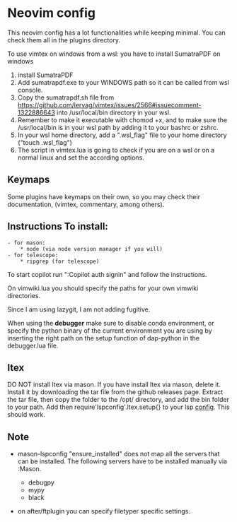 # Neovim config

This neovim config has a lot functionalities while keeping minimal. You can
check them all in the plugins directory.

To use vimtex on windows from a wsl: you have to install SumatraPDF on windows
1. install SumatraPDF
2. Add sumatrapdf.exe to your WINDOWS path so it can be called from wsl
   console.
3. Copy the sumatrapdf.sh file from
   https://github.com/lervag/vimtex/issues/2566#issuecomment-1322886643 into
   /usr/local/bin directory in your wsl.
4. Remember to make it executable with chomod +x, and to make sure the
   /usr/local/bin is in your wsl path by adding it to your bashrc or zshrc.
5. In your wsl home directory, add a ".wsl_flag" file to your home directory ("touch .wsl_flag")
6. The script in vimtex.lua is going to check if you are on a wsl or on a
   normal linux and set the according options.


## Keymaps 
Some plugins have keymaps on their own, so you may check their
documentation, (vimtex, commentary, among others).

## Instructions To install: 
    - for mason:
        * node (via node version manager if you will)
    - for telescope: 
        * ripgrep (for telescope)

To start copilot run ":Copilot auth signin" and follow the instructions.

On vimwiki.lua you should specify the paths for your own vimwiki directories.

Since I am using lazygit, I am not adding fugitive.

When using the **debugger** make sure to disable conda environment, or specify the
python binary of the current environment you are using by inserting the right
path on the setup function of dap-python in the debugger.lua file.

## ltex
DO NOT install ltex via mason. If you have install ltex via mason, delete it.
Install it by downloading the tar file from the github releases page. Extract
the tar file, then copy the folder to the /opt/ directory, and add the bin
folder to your path. Add then require'lspconfig'.ltex.setup{} to your lsp
[config](config). This should work.
   


## Note
* mason-lspconfig "ensure_installed" does not map all the servers that can be installed. The following servers have to be installed manually via :Mason.
    - debugpy
    - mypy
    - black

* on after/ftplugin you can specify filetyper specific settings.

